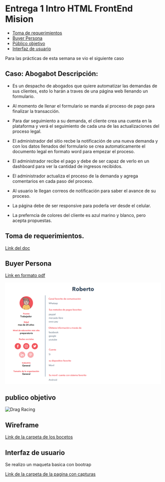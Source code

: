 # Entrega 1 Intro HTML FrontEnd Mision




* [Toma de requerimientos]()
* [Buyer Persona]()
* [Público objetivo]()
* [Interfaz de usuario]()


Para las prácticas de esta semana se vio el siguiente caso

## Caso: Abogabot Descripción:

* Es un despacho de abogados que quiere automatizar las demandas de sus clientes, esto lo harán a traves de una página web llenando un formulario.

* Al momento de llenar el formulario se manda al proceso de pago para finalizar la transacción.

* Para dar seguimiento a su demanda, el cliente crea una cuenta en la plataforma y verá el seguimiento de cada una de las actualizaciones del proceso legal.

* El administrador del sitio recbe la notificación de una nueva demanda y con los datos llenados del formulario se crea automaticamente el documento legal en formato word para empezar el proceso.

* El administrador recibe el pago y debe de ser capaz de verlo en un dashboard para ver la cantidad de ingresos recibidos.

* El administrador actualiza el proceso de la demanda y agrega comentarios en cada paso del proceso.

* Al usuario le llegan correos de notificación para saber el avance de su proceso.

* La página debe de ser responsive para poderla ver desde el celular.

* La preferncia de colores del cliente es azul marino y blanco, pero acepta propuestas.
 
## Toma de requerimientos. 

[Link del doc]()

## Buyer Persona

[Link en formato pdf]()

![Drag Racing](https://raw.githubusercontent.com/ChristianDeM/Entrega-1-Intro-HTML-FrontEnd-Mision/main/buyer%20persona/pic1.png)

## publico objetivo 

![Drag Racing]()

## Wireframe

[Link de la carpeta de los bocetos ]()

##  Interfaz de usuario

Se realizo un maqueta basica con bootrap

[Link de la carpeta de la pagina con capturas ]()

